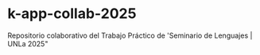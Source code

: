 # k-app-collab-2025
Repositorio colaborativo del Trabajo Práctico de 'Seminario de Lenguajes | UNLa 2025"
